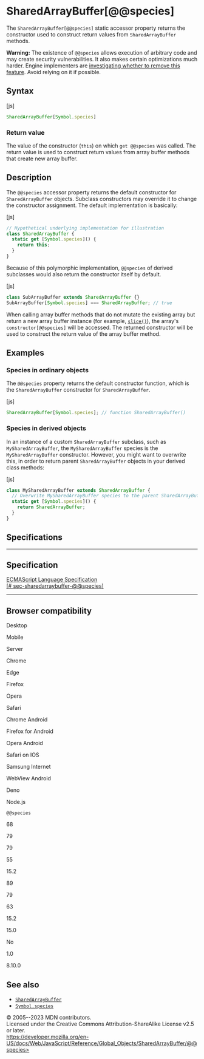 SharedArrayBuffer\[@\@species\]
===============================

 
The `SharedArrayBuffer[@@species]` static accessor property returns the
constructor used to construct return values from `SharedArrayBuffer`
methods.

 
**Warning:** The existence of `@@species` allows execution of arbitrary
code and may create security vulnerabilities. It also makes certain
optimizations much harder. Engine implementers are [investigating
whether to remove this
feature](https://github.com/tc39/proposal-rm-builtin-subclassing). Avoid
relying on it if possible.



 
Syntax
------

 
 
 
[js]


```js
SharedArrayBuffer[Symbol.species]
```




 
### Return value 

 
The value of the constructor (`this`) on which `get @@species` was
called. The return value is used to construct return values from array
buffer methods that create new array buffer.



 
Description
-----------

 
The `@@species` accessor property returns the default constructor for
`SharedArrayBuffer` objects. Subclass constructors may override it to
change the constructor assignment. The default implementation is
basically:

 
 
[js]


```js
// Hypothetical underlying implementation for illustration
class SharedArrayBuffer {
  static get [Symbol.species]() {
    return this;
  }
}
```


Because of this polymorphic implementation, `@@species` of derived
subclasses would also return the constructor itself by default.

 
 
[js]


```js
class SubArrayBuffer extends SharedArrayBuffer {}
SubArrayBuffer[Symbol.species] === SharedArrayBuffer; // true
```


When calling array buffer methods that do not mutate the existing array
but return a new array buffer instance (for example,
[`slice()`](slice)), the array\'s `constructor[@@species]` will be
accessed. The returned constructor will be used to construct the return
value of the array buffer method.



 
Examples
--------


 
### Species in ordinary objects 

 
The `@@species` property returns the default constructor function, which
is the `SharedArrayBuffer` constructor for `SharedArrayBuffer`.

 
 
[js]


```js
SharedArrayBuffer[Symbol.species]; // function SharedArrayBuffer()
```




 
### Species in derived objects 

 
In an instance of a custom `SharedArrayBuffer` subclass, such as
`MySharedArrayBuffer`, the `MySharedArrayBuffer` species is the
`MySharedArrayBuffer` constructor. However, you might want to overwrite
this, in order to return parent `SharedArrayBuffer` objects in your
derived class methods:

 
 
[js]


```js
class MySharedArrayBuffer extends SharedArrayBuffer {
  // Overwrite MySharedArrayBuffer species to the parent SharedArrayBuffer constructor
  static get [Symbol.species]() {
    return SharedArrayBuffer;
  }
}
```




Specifications
--------------

 
  ------------------------------------------------------------------------------------------------------------------------------------
  Specification
  ------------------------------------------------------------------------------------------------------------------------------------
  [ECMAScript Language Specification\
  [\#
  sec-sharedarraybuffer-@\@species]](https://tc39.es/ecma262/multipage/structured-data.html#sec-sharedarraybuffer-@@species)

  ------------------------------------------------------------------------------------------------------------------------------------


Browser compatibility 
---------------------

 


Desktop

Mobile

Server

Chrome

Edge

Firefox

Opera

Safari

Chrome Android

Firefox for Android

Opera Android

Safari on IOS

Samsung Internet

WebView Android

Deno

Node.js

`@@species`

68

79

79

55

15.2

89

79

63

15.2

15.0

No

1.0

8.10.0

 
See also 
--------

 
-   [`SharedArrayBuffer`](../sharedarraybuffer)
-   [`Symbol.species`](../symbol/species)



 
© 2005--2023 MDN contributors.\
Licensed under the Creative Commons Attribution-ShareAlike License v2.5
or later.\
https://developer.mozilla.org/en-US/docs/Web/JavaScript/Reference/Global_Objects/SharedArrayBuffer/@@species>

